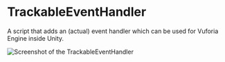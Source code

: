 # TrackableEventHandler
A script that adds an (actual) event handler which can be used for Vuforia Engine inside Unity. 

![Screenshot of the TrackableEventHandler](https://i.gyazo.com/5b63a29924836f48929efb2258f9058f.png)
